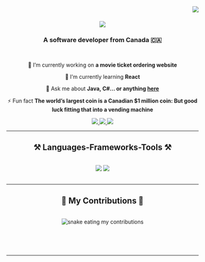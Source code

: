 <img align="right" src="https://visitor-badge.laobi.icu/badge?page_id=Maqbul-Pasha.Maqbul-Pasha" />

<h1 align="center">
    <img src="https://readme-typing-svg.herokuapp.com/?font=Righteous&size=35&center=true&vCenter=true&width=500&height=70&duration=4000&lines=Hi+There!+👋;+I'm+Maqbul+Pasha!;" />
</h1>

<h3 align="center">A software developer from Canada 🇨🇦</h3>

<br/>

<div align="center">
 
 🔭 I’m currently working on **a movie ticket ordering website**
 
 🌱 I’m currently learning **React**

💬 Ask me about **Java, C#... or anything [here](https://github.com/Maqbul-Pasha/Maqbul-Pasha/issues)**

⚡ Fun fact **The world’s largest coin is a Canadian $1 million coin: But good luck fitting that into a vending machine**

 </div>
 
<div align="center"> 
  <a href="mailto:maqbul.pasha13@gmail.com">
    <img src="https://img.shields.io/badge/Gmail-333333?style=for-the-badge&logo=gmail&logoColor=red" />
  </a>
  <a href="https://www.linkedin.com/in/maqbul-pasha-ab7638190/" target="_blank">
    <img src="https://img.shields.io/badge/LinkedIn-0077B5?style=for-the-badge&logo=linkedin&logoColor=white" target="_blank" />
  </a>
  <a href="https://Maqbul-Pasha.github.io" target="_blank">
     <img src="https://img.shields.io/badge/Portfolio-FF5722?style=for-the-badge&logo=todoist&logoColor=white" target="_blank" /> 
  </a>
</div>

 <hr/>
 
<h2 align="center">⚒️ Languages-Frameworks-Tools ⚒️</h2>
<br/>
<div align="center">
    <img src="https://skillicons.dev/icons?i=html,css,bootstrap,javascript,vscode,github,git" />
    <img src="https://skillicons.dev/icons?i=java,cs,mysql,php,swift" /><br>
</div>

<br/>
<hr/>

<div align="center">
  <h2>🐍 My Contributions 🐍</h2>
  <br>
  <img alt="snake eating my contributions" src="https://raw.githubusercontent.com/salesp07/Maqbul-Pasha/output/github-contribution-grid-snake.svg" />
  
  <br/><br/><br/>
</div>

<hr/>

